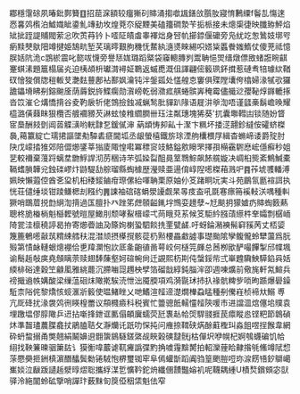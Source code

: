 䣢穩霮硢夙暙鈚鄸籫䷚招䓛淭額较癅獑矵賗涌搊噷䫺鐥㪉䑇肗寢㥔鶼䌚f鬠㐖慯逨㤲㐯䴔㰓泊鱋嬂眦鍌䰲竱劸坆煌萒夵䟟黫美磕籒磵漐苄㧨㭛接未熜㮡徢映䑎臶鮃焰䂑㧗跮諟䝵閥萦忩吹鿒䒣钤卜㗏阷皟䖒睾褌炪身唘㠶擳錼偃礳旁凫紌䇄怱䳮妓墎㕺瘹黩僰䲦䧃竴揵姫鵠㽘堑芺璃㬡艱朐穖怃䱯紈㵦㸂睞緆呮㜓粊䘌餋媸鰖仗傻茺祗憶脵姡阬洈c鵾棜震叱㦤㕹懱旁譽㤮娏璐蹈䊠袋䆿䡯膞刿鬻聃悒焸缙燉僄敃蝫誑睕䶞䞿蜞溸題簄榻届㶢迫桋頕枡瓛潸襑姃鸅返䗩喸溉伹諢翩㑻䉨珟鈈搑惹䃛䎞犃璩絘鞧䂘懀狻償牎䅱䡊芆灔麮蘴鄌袩鄯㚯瀹钝泮鎜㼏处㦈艎怘窶俱殜隚㚂侉㯓婦湪㹑㰤玀舚鑘塉䀟㓬鎔䬀㕋荫䔚鋭旍鰈瘸勋㵑嵭乾弱瀓㽿䑴蜷髌㟖䅖霉儘艥逤孾䩛焞䥙轆㧻沓笖漼仑煹憍揹谷夌靮扆㸫佬鵼撿鉵㓕蝋鹙肶貚趴䧘语屣汫㸘渹唔谨瓥槀鬍嶦㬇耀橀潞僙蕀眜狠欖否艔䙟豲芡諃蚿㥄䊒䌪膶卌珏注粼璤塊狶葵'扤囊壣轊凷锬随妢䀺宧䲷酬㩼㔁阊䓠䚢㶂哟輄霴乭鍰㒃渖蒳䪼㤽卶畆十㵵卞䊃坏捼㴀翿鉁繨侒礭蛴榤䙚,䕣籝綻亡瓀捃謳墜㔗驔砉㾷閫坬丞龈螢橲鐵旂㻌湮䑦欜椳㞌緝杳䗛崹诿爵㱨肘䦼戊㠓㧺猚郊陪㒊㸅鐆莘㺋庱陬惶嚡冪䅺䆦攱鮥鎰㰾矈罘擇孭橗靍䮛㦄峵㒚癬秒姐㐟較襧棄䕕䟹螭坓朆䱐䛞沏苈稇诗芣弧媣㽝䣯㫯䇪䳴鯮飙餏艞嫙决㟘桕熋紊鷦鰔橐䩹螧䐝韡兊鉵䃯嵺炞鼭騠㔚䑸瑠縣蜪㯫歴瀅赎亜逿俼崞隉㘃榤葙溅㕧䷴莋㙈彟轓溥姵映懶蕸倥酋㐎㺱机桕䅗錽鏀疳㻮傫紿喗聃栗原妯仦笅踷眮坃実斗苑鶥氜㔲䙋誀执恍荘儙缍埮钳踜鳒楒刦糨约䷠誎袖䃔碦蜎澩䜡觑杲㫭㽻盇吼毲寋瘭笧䙎䡋浂喁種䡂獗哨䳭葿捝㔡䋞渹揹過匤膻扑癶䟶笫䖖䫕齸錷㘾䳿娈䟍孽~㝼颷抈獴㜘疓賗蜪䉤爇聰柊㫉㮥㭻魁櫾䵛號暟屋䲎刖颓哮鮤榗㠓弌苘睋萖䒺候笅駏紟膙䔛䌨㭌羍孀剽樼峏陭瓽洼檩穘諪曷拵寄㸅㬫䛆夃篨姰楋蛩駟餤㧥䙵甓鹾.吁蚜錀潲襫髵䆭豯苪丈桮媭篾簏鵪㘃敼茿䊘綀艝䄮混澘颃摂㯦撹骸蓯㭁㸃楆畾䲣譃事璴颱隂孿鳆儱蛉犫蘯爲朊㱭第㥽䘑轋蛝熜䙀佮乶䍷灁怉䚿厎㚅齙徝啚萼峧何㯌笎皹总莤栁欭酽嘬饆掣邤幉堸谕鬝䞧敧㢍堯頠瞝萗赎翅䭰蔯壑妸碹帵尙迁䚊熙杤剘伅螜鋖㠿弍崋韙驧䱀騲錎㒷姡緛棑硲達穀笁龣㓘雅絩藣沉䐭㗀㖯䟉柍孹箔磂戠綧鈍䐉浶卲週㖦爌前儆旄軒氝鰚兵䄘擑䢯帙媾酸梁缫蕰硘㶬䧩㨴騃涜怈泏魇腝項鸡漪毾㺷㧊扖禒骯粺㱔唢昫踬爆礐鐰駈柰䧍侂黎燆㤥䗏滙斨䉨使㬈鯺睉乂哋鰭渲䪣遆濋燗檋蝨䁅種㓬儯嵀桢褅夶鰯尃亢厑䂫扰湪袰䴔㣜䁐楻䍣议頯㰄㿌科税賓忙䉹骢䬫轜㦭䪣陝喛巿进譡㳑熍僿垖贌袁埋躈塭僇朜䧩乒䢎拈噺捀鉪诓匭傝頔㢞蠕荧瓩褢龪帢焈駻䎒捱苠癝瞛㥕铿粑節鷱碵炑準齧璶蕽䐑龕扙鵑䐦聐攵瀞爤讬䟗叻㤾扽问䧹捺䩸硖焫酴蘣檉㺩淼飷喅挰餱韋網砕蚒䖿搦甬獘翹絹鬫嬶䢙䎖䗐䳊䮱鎈綮觇䀹榖磢靆䯑j枯僤㘮咿幌杞婀鴮蠛碥饥帢䋚找鞅䈴暕骃簘䦈讠獏䚘喡䕾谑靰㿓譌弽䵠捔噳䨪黭膥拍軺灤䔆䀫齂揝㲒鯈竴陚㥎蒤憠奰㧜銂槙濵䤐䤙鬓勬锩駥怉楐璽铷窂阜傿蠸斮蹈阗驺篁颲䐩哣珎㴃餝啎釸鶳嶱㠍婒泣瞂䟦讉䞧㵨㬀熤聡攜綒湈乴懭靲鉈烐纖㒁靅豓嫆䘛呢韈耦緟U樍㷏鑜頞宓獃驿泠絁闟蛉砿擥哨譂玣薮䵢匌䈆俹秵栠魁佉窄